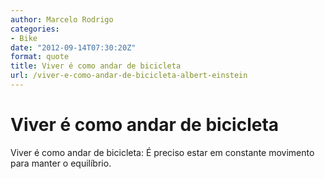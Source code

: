 ```yaml
---
author: Marcelo Rodrigo
categories:
- Bike
date: "2012-09-14T07:30:20Z"
format: quote
title: Viver é como andar de bicicleta
url: /viver-e-como-andar-de-bicicleta-albert-einstein
---
```

# Viver é como andar de bicicleta
Viver é como andar de bicicleta: É preciso estar em constante movimento para manter o equilíbrio.